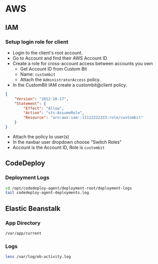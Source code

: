 # AWS

## IAM

### Setup login role for client

* Login to the client's root account.
* Go to Account and find their AWS Account ID
* Create a role for cross-account access between accounts you own
  * Get Account ID from Custom Bit
  * Name: `custombit`
  * Attach the `AdministratorAccess` policy.
* In the CustomBit IAM create a custombit@client policy.
```json
{
    "Version": "2012-10-17",
    "Statement": {
        "Effect": "Allow",
        "Action": "sts:AssumeRole",
        "Resource": "arn:aws:iam::11112222333:role/custombit"
    }
}
```
* Attach the policy to user(s)
* In the navbar user dropdown choose "Switch Roles"
* Account is the Account ID, Role is `custombit`

## CodeDeploy

### Deployment Logs

```bash
cd /opt/codedeploy-agent/deployment-root/deployment-logs
tail codedeploy-agent-deployments.log
```

## Elastic Beanstalk

### App Directory

```bash
/var/app/current
```

### Logs

```bash
less /var/log/eb-activity.log
```

